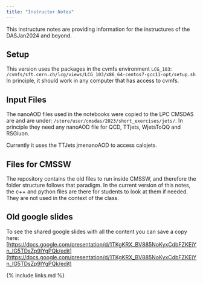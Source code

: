 ```yaml
---
title: "Instructor Notes"
---
```


This instructure notes are providing information for the instructures of the DASJan2024 and beyond.

## Setup

This version uses the packages in the cvmfs environment `LCG_103`: `/cvmfs/sft.cern.ch/lcg/views/LCG_103/x86_64-centos7-gcc11-opt/setup.sh` 
In principle, it should work in any computer that has access to cvmfs. 

## Input Files

The nanoAOD files used in the notebooks were copied to the LPC CMSDAS are and are under: `/store/user/cmsdas/2023/short_exercises/jets/`. 
In principle they need any nanoAOD file for QCD, TTjets, WjetsToQQ and RSGluon.

Currently it uses the TTJets jmenanoAOD to access calojets. 

## Files for CMSSW

The repository contains the old files to run inside CMSSW, and therefore the folder structure
follows that paradigm. In the current version of this notes, the c++ and python files are there for
students to look at them if needed. They are not used in the context of the class.

## Old google slides

To see the shared google slides with all the content you can save a copy here: [https://docs.google.com/presentation/d/1TKgKRX_BV885NoKyxCdbFZKEjYn_IG5TDsZp9IYgPQk/edit](https://docs.google.com/presentation/d/1TKgKRX_BV885NoKyxCdbFZKEjYn_IG5TDsZp9IYgPQk/edit)


{% include links.md %}
